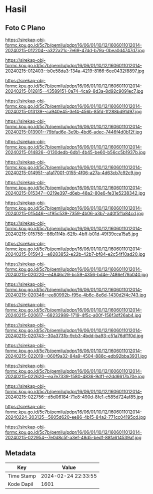 # Hasil

## Foto C Plano

https://sirekap-obj-formc.kpu.go.id/5c7b/pemilu/pdpr/16/06/01/10/12/1606011012014-20240215-012204--a322a21c-7e69-47dd-b79a-0bea0d4747d7.jpg

https://sirekap-obj-formc.kpu.go.id/5c7b/pemilu/pdpr/16/06/01/10/12/1606011012014-20240215-012403--b0e58da3-134a-4219-8166-6ee0432f8897.jpg

https://sirekap-obj-formc.kpu.go.id/5c7b/pemilu/pdpr/16/06/01/10/12/1606011012014-20240215-012815--43589151-0a74-4ca9-8d3a-8d92c9091ec7.jpg

https://sirekap-obj-formc.kpu.go.id/5c7b/pemilu/pdpr/16/06/01/10/12/1606011012014-20240215-013139--ca940e45-3ef4-456b-85fd-1f288bd91d97.jpg

https://sirekap-obj-formc.kpu.go.id/5c7b/pemilu/pdpr/16/06/01/10/12/1606011012014-20240215-013901--79bfad6e-3e9b-4bd6-adec-7446f4d0b12f.jpg

https://sirekap-obj-formc.kpu.go.id/5c7b/pemilu/pdpr/16/06/01/10/12/1606011012014-20240215-014826--0130dedb-6db1-4b45-be60-b56cc5b1937b.jpg

https://sirekap-obj-formc.kpu.go.id/5c7b/pemilu/pdpr/16/06/01/10/12/1606011012014-20240215-014951--a1a17001-0155-4f06-a27a-4d63cb7c92c9.jpg

https://sirekap-obj-formc.kpu.go.id/5c7b/pemilu/pdpr/16/06/01/10/12/1606011012014-20240215-015347--0219e397-d6eb-48a2-80e6-fe31e5238342.jpg

https://sirekap-obj-formc.kpu.go.id/5c7b/pemilu/pdpr/16/06/01/10/12/1606011012014-20240215-015446--cf95c539-7359-4b06-a3b7-a40f5f1a84cd.jpg

https://sirekap-obj-formc.kpu.go.id/5c7b/pemilu/pdpr/16/06/01/10/12/1606011012014-20240215-015758--86b11f4b-62fb-4bff-b01d-49f39cca15a5.jpg

https://sirekap-obj-formc.kpu.go.id/5c7b/pemilu/pdpr/16/06/01/10/12/1606011012014-20240215-015943--e8283852-e22b-42b7-bf84-e2c54f10ad20.jpg

https://sirekap-obj-formc.kpu.go.id/5c7b/pemilu/pdpr/16/06/01/10/12/1606011012014-20240215-020220--e4846c29-bc59-4356-bd4e-7486ef79a040.jpg

https://sirekap-obj-formc.kpu.go.id/5c7b/pemilu/pdpr/16/06/01/10/12/1606011012014-20240215-020346--ee80992b-f95e-4b6c-8e6d-1430d2f4c743.jpg

https://sirekap-obj-formc.kpu.go.id/5c7b/pemilu/pdpr/16/06/01/10/12/1606011012014-20240215-020617--68232989-1719-4f5c-a00f-156f3df26ab4.jpg

https://sirekap-obj-formc.kpu.go.id/5c7b/pemilu/pdpr/16/06/01/10/12/1606011012014-20240215-020743--30a3731b-9cb3-4bdd-ba93-c51a76df1f0d.jpg

https://sirekap-obj-formc.kpu.go.id/5c7b/pemilu/pdpr/16/06/01/10/12/1606011012014-20240215-022019--060f9a32-84a9-4504-888c-edb92bba3931.jpg

https://sirekap-obj-formc.kpu.go.id/5c7b/pemilu/pdpr/16/06/01/10/12/1606011012014-20240215-022620--ea7e7339-1580-4836-9df1-e2dd6617b70e.jpg

https://sirekap-obj-formc.kpu.go.id/5c7b/pemilu/pdpr/16/06/01/10/12/1606011012014-20240215-022756--d5d06184-71e8-490d-8fe1-c585d724af85.jpg

https://sirekap-obj-formc.kpu.go.id/5c7b/pemilu/pdpr/16/06/01/10/12/1606011012014-20240224-203135--5605d620-ee86-4b15-84a2-771cc04195cd.jpg

https://sirekap-obj-formc.kpu.go.id/5c7b/pemilu/pdpr/16/06/01/10/12/1606011012014-20240215-022954--7e0d8c5f-a3ef-48d5-bedf-88fa614539af.jpg


## Metadata

| Key        | Value               |
| ---------- | ------------------- |
| Time Stamp | 2024-02-24 22:33:55 |
| Kode Dapil | 1601                |




